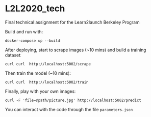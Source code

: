 # L2L2020_tech
Final technical assignment for the Learn2launch Berkeley Program

Build and run with:
```shell
docker-compose up --build
```

After deploying, start to scrape images (~10 mins) and build a training dataset:
```shell script
curl curl  http://localhost:5002/scrape
```

Then train the model (~10 mins):
```shell script
curl curl  http://localhost:5002/train
```

Finally, play with your own images:
```shell script
curl -F 'file=@path/picture.jpg' http://localhost:5002/predict
```


You can interact with the code through the file ```parameters.json```